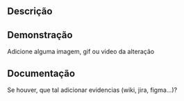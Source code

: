 ## Descrição

## Demonstração
Adicione alguma imagem, gif ou video da alteração

## Documentação
Se houver, que tal adicionar evidencias (wiki, jira, figma...)?
